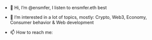 - 👋 Hi, I’m @ensmfer, I listen to ensmfer.eth best
- 👀 I’m interested in a lot of topics, mostly: Crypto, Web3, Economy, Consumer behavior & Web development

- 📫 How to reach me:

<!---
ensmfer/ensmfer is a ✨ special ✨ repository because its `README.md` (this file) appears on your GitHub profile.
You can click the Preview link to take a look at your changes.
--->
